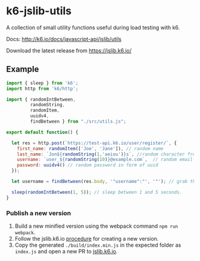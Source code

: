 # k6-jslib-utils
A collection of small utility functions useful during load testing with k6.

Docs: http://k6.io/docs/javascript-api/jslib/utils

Download the latest release from https://jslib.k6.io/


## Example

```javascript
import { sleep } from 'k6';
import http from 'k6/http';

import { randomIntBetween,
         randomString,
         randomItem,
         uuidv4,
         findBetween } from "./src/utils.js";

export default function() {

  let res = http.post(`https://test-api.k6.io/user/register/`, {
    first_name: randomItem(['Joe', 'Jane']), // random name
    last_name: `Jon${randomString(1,'aeiou')}s`, //random character from given list
    username: `user_${randomString(10)}@example.com`,  // random email address,
    password: uuidv4() // random password in form of uuid
  });

  let username = findBetween(res.body, '"username":"', '"'); // grab the username from surrounding strings

  sleep(randomIntBetween(1, 5)); // sleep between 1 and 5 seconds.
}
```

### Publish a new version
1. Build a new minified version using the webpack command `npm run webpack`.
2. Follow the jslib.k6.io [procedure](https://github.com/grafana/jslib.k6.io#how-to-add-a-new-version-of-a-and-existing-package) for creating a new version.
3. Copy the generated `./build/index.min.js` in the expected folder as `index.js` and open a new PR to [jslib.k6.io](https://github.com/grafana/jslib.k6.io). 
